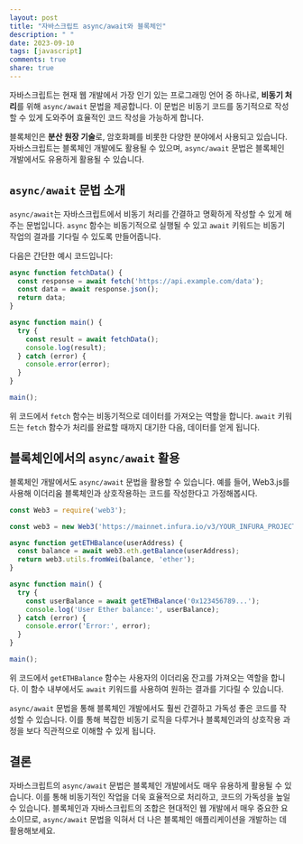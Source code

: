 ```yaml
---
layout: post
title: "자바스크립트 async/await와 블록체인"
description: " "
date: 2023-09-10
tags: [javascript]
comments: true
share: true
---
```


자바스크립트는 현재 웹 개발에서 가장 인기 있는 프로그래밍 언어 중 하나로, **비동기 처리**를 위해 `async/await` 문법을 제공합니다. 이 문법은 비동기 코드를 동기적으로 작성할 수 있게 도와주어 효율적인 코드 작성을 가능하게 합니다.

블록체인은 **분산 원장 기술**로, 암호화폐를 비롯한 다양한 분야에서 사용되고 있습니다. 자바스크립트는 블록체인 개발에도 활용될 수 있으며, `async/await` 문법은 블록체인 개발에서도 유용하게 활용될 수 있습니다.

## `async/await` 문법 소개

`async/await`는 자바스크립트에서 비동기 처리를 간결하고 명확하게 작성할 수 있게 해주는 문법입니다. `async` 함수는 비동기적으로 실행될 수 있고 `await` 키워드는 비동기 작업의 결과를 기다릴 수 있도록 만들어줍니다.

다음은 간단한 예시 코드입니다:

```javascript
async function fetchData() {
  const response = await fetch('https://api.example.com/data');
  const data = await response.json();
  return data;
}

async function main() {
  try {
    const result = await fetchData();
    console.log(result);
  } catch (error) {
    console.error(error);
  }
}

main();
```

위 코드에서 `fetch` 함수는 비동기적으로 데이터를 가져오는 역할을 합니다. `await` 키워드는 `fetch` 함수가 처리를 완료할 때까지 대기한 다음, 데이터를 얻게 됩니다.

## 블록체인에서의 `async/await` 활용

블록체인 개발에서도 `async/await` 문법을 활용할 수 있습니다. 예를 들어, Web3.js를 사용해 이더리움 블록체인과 상호작용하는 코드를 작성한다고 가정해봅시다.

```javascript
const Web3 = require('web3');

const web3 = new Web3('https://mainnet.infura.io/v3/YOUR_INFURA_PROJECT_ID');

async function getETHBalance(userAddress) {
  const balance = await web3.eth.getBalance(userAddress);
  return web3.utils.fromWei(balance, 'ether');
}

async function main() {
  try {
    const userBalance = await getETHBalance('0x123456789...');
    console.log('User Ether balance:', userBalance);
  } catch (error) {
    console.error('Error:', error);
  }
}

main();
```

위 코드에서 `getETHBalance` 함수는 사용자의 이더리움 잔고를 가져오는 역할을 합니다. 이 함수 내부에서도 `await` 키워드를 사용하여 원하는 결과를 기다릴 수 있습니다.

`async/await` 문법을 통해 블록체인 개발에서도 훨씬 간결하고 가독성 좋은 코드를 작성할 수 있습니다. 이를 통해 복잡한 비동기 로직을 다루거나 블록체인과의 상호작용 과정을 보다 직관적으로 이해할 수 있게 됩니다.

## 결론

자바스크립트의 `async/await` 문법은 블록체인 개발에서도 매우 유용하게 활용될 수 있습니다. 이를 통해 비동기적인 작업을 더욱 효율적으로 처리하고, 코드의 가독성을 높일 수 있습니다. 블록체인과 자바스크립트의 조합은 현대적인 웹 개발에서 매우 중요한 요소이므로, `async/await` 문법을 익혀서 더 나은 블록체인 애플리케이션을 개발하는 데 활용해보세요.